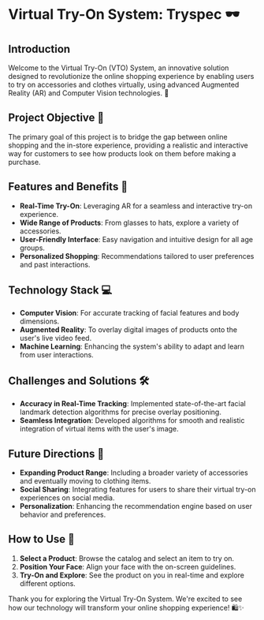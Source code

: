 
# Virtual Try-On System: Tryspec 🕶️

## Introduction
Welcome to the Virtual Try-On (VTO) System, an innovative solution designed to revolutionize the online shopping experience by enabling users to try on accessories and clothes virtually, using advanced Augmented Reality (AR) and Computer Vision technologies. 🚀

## Project Objective 🎯
The primary goal of this project is to bridge the gap between online shopping and the in-store experience, providing a realistic and interactive way for customers to see how products look on them before making a purchase.

## Features and Benefits 🌟
- **Real-Time Try-On**: Leveraging AR for a seamless and interactive try-on experience.
- **Wide Range of Products**: From glasses to hats, explore a variety of accessories.
- **User-Friendly Interface**: Easy navigation and intuitive design for all age groups.
- **Personalized Shopping**: Recommendations tailored to user preferences and past interactions.

## Technology Stack 💻
- **Computer Vision**: For accurate tracking of facial features and body dimensions.
- **Augmented Reality**: To overlay digital images of products onto the user's live video feed.
- **Machine Learning**: Enhancing the system's ability to adapt and learn from user interactions.

## Challenges and Solutions 🛠️
- **Accuracy in Real-Time Tracking**: Implemented state-of-the-art facial landmark detection algorithms for precise overlay positioning.
- **Seamless Integration**: Developed algorithms for smooth and realistic integration of virtual items with the user's image.

## Future Directions 🚀
- **Expanding Product Range**: Including a broader variety of accessories and eventually moving to clothing items.
- **Social Sharing**: Integrating features for users to share their virtual try-on experiences on social media.
- **Personalization**: Enhancing the recommendation engine based on user behavior and preferences.

## How to Use 📖
1. **Select a Product**: Browse the catalog and select an item to try on.
2. **Position Your Face**: Align your face with the on-screen guidelines.
3. **Try-On and Explore**: See the product on you in real-time and explore different options.

Thank you for exploring the Virtual Try-On System. We're excited to see how our technology will transform your online shopping experience! 🛍️✨
